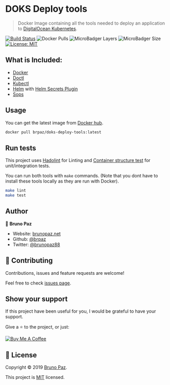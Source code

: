 # DOKS Deploy tools

> Docker Image containing all the tools needed to deploy an application to [DigitalOcean Kubernetes](https://www.digitalocean.com/products/kubernetes/).

[![Build Status](https://img.shields.io/github/workflow/status/brpaz/doks-deploy-tools/CI?style=for-the-badge)](https://github.com/brpaz/doks-deploy-tools/actions)
![Docker Pulls](https://img.shields.io/docker/pulls/brpaz/doks-deploy-tools.svg?style=for-the-badge)
![MicroBadger Layers](https://img.shields.io/microbadger/layers/brpaz/doks-deploy-tools.svg?style=for-the-badge)
![MicroBadger Size](https://img.shields.io/microbadger/image-size/brpaz/doks-deploy-tools.svg?style=for-the-badge)
[![License: MIT](https://img.shields.io/badge/License-MIT-yellow.svg?style=for-the-badge)](https://opensource.org/licenses/MIT)

## What is Included:

* [Docker](https://www.docker.com/)
* [Doctl](https://github.com/digitalocean/doctl)
* [Kubectl](https://kubernetes.io/docs/reference/kubectl/kubectl/)
* [Helm](https://helm.sh/) with [Helm Secrets Plugin](https://github.com/futuresimple/helm-secrets)
* [Sops](https://github.com/mozilla/sops)

## Usage

You can get the latest image from [Docker hub](https://hub.docker.com/repository/docker/brpaz/doks-deploy-tools).

```bash
docker pull brpaz/doks-deploy-tools:latest
```

## Run tests

This project uses [Hadolint](https://github.com/hadolint/hadolint) for Linting and [Container structure test](https://github.com/GoogleContainerTools/container-structure-test) for unit/integration tests.

You can run both tools with `make` commands. (Note that you dont have to install these tools locally as they are run with Docker).

```sh
make lint
make test
```

## Author

👤 **Bruno Paz**

* Website: [brunopaz.net](https://brunopaz.net)
* Github: [@brpaz](https://github.com/brpaz)
* Twitter: [@brunopaz88](https://twitter.com/brunopaz88)

## 🤝 Contributing

Contributions, issues and feature requests are welcome!

Feel free to check [issues page](https://github.com/brpaz/doks-deploy-tools/issues).

## Show your support

If this project have been useful for you, I would be grateful to have your support.

Give a ⭐️ to the project, or just:

<a href="https://www.buymeacoffee.com/Z1Bu6asGV" target="_blank"><img src="https://www.buymeacoffee.com/assets/img/custom_images/orange_img.png" alt="Buy Me A Coffee" style="height: auto !important;width: auto !important;" ></a>

## 📝 License

Copyright © 2019 [Bruno Paz](https://github.com/brpaz).

This project is [MIT](https://opensource.org/licenses/MIT) licensed.

